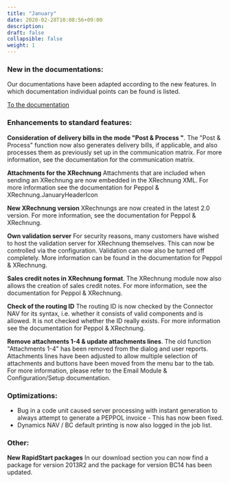 ```yaml
---
title: "January"
date: 2020-02-28T10:08:56+09:00
description: 
draft: false
collapsible: false
weight: 1
---
```

### New in the documentations:

Our documentations have been adapted according to the new features. In which documentation individual points can be found is listed.

[To the documentation](/en-en/connectornav/)

### Enhancements to standard features:

**Consideration of delivery bills in the mode "Post & Process "**.
The "Post & Process" function now also generates delivery bills, if applicable, and also processes them as previously set up in the communication matrix. For more information, see the documentation for the communication matrix.

**Attachments for the XRechnung**
Attachments that are included when sending an XRechnung are now embedded in the XRechnung XML. For more information see the documentation for Peppol & XRechnung.JanuaryHeaderIcon

**New XRechnung version**
XRechnungs are now created in the latest 2.0 version. For more information, see the documentation for Peppol & XRechnung.

**Own validation server**
For security reasons, many customers have wished to host the validation server for XRechnung themselves. This can now be controlled via the configuration. Validation can now also be turned off completely. More information can be found in the documentation for Peppol & XRechnung.

**Sales credit notes in XRechnung format**.
The XRechnung module now also allows the creation of sales credit notes. For more information, see the documentation for Peppol & XRechnung.

**Check of the routing ID**
The routing ID is now checked by the Connector NAV for its syntax, i.e. whether it consists of valid components and is allowed. It is not checked whether the ID really exists. For more information see the documentation for Peppol & XRechnung.

**Remove attachments 1-4 & update attachments lines**.
The old function "Attachments 1-4" has been removed from the dialog and user reports. Attachments lines have been adjusted to allow multiple selection of attachments and buttons have been moved from the menu bar to the tab. For more information, please refer to the Email Module & Configuration/Setup documentation.

### Optimizations:

- Bug in a code unit caused server processing with instant generation to always attempt to generate a PEPPOL invoice - This has now been fixed.
- Dynamics NAV / BC default printing is now also logged in the job list.

### Other:

**New RapidStart packages**
In our download section you can now find a package for version 2013R2 and the package for version BC14 has been updated.